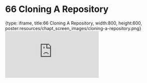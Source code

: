 # 66 Cloning A Repository
 
{type: iframe, title:66 Cloning A Repository, width:800, height:600, poster:resources/chapt_screen_images/cloning-a-repository.png}
![](https://datatrail-jhu.github.io/DataTrail/no_toc/cloning-a-repository.html)
 

 
